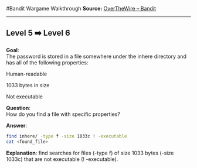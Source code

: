 #Bandit Wargame Walkthrough
**Source:** [OverTheWire – Bandit](https://overthewire.org/wargames/bandit/)

---

## Level 5 ➡️ Level 6

**Goal**:  
The password is stored in a file somewhere under the inhere directory and has all of the following properties:

Human-readable

1033 bytes in size

Not executable

**Question**:  
How do you find a file with specific properties?

**Answer**:
```bash
find inhere/ -type f -size 1033c ! -executable
cat <found_file>
```

**Explanation**:
find searches for files (-type f) of size 1033 bytes (-size 1033c) that are not executable (! -executable).
